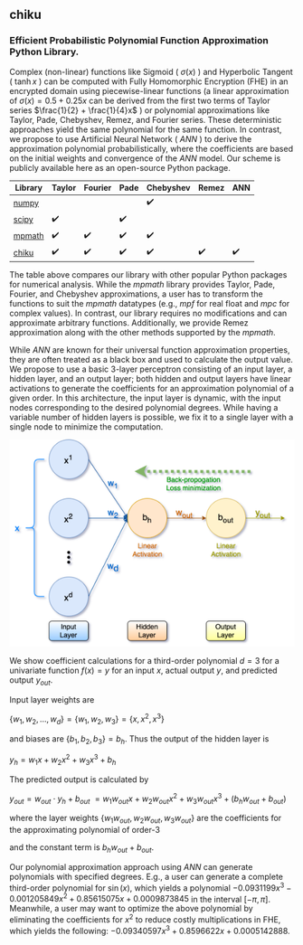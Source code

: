 ## chiku
### Efficient Probabilistic Polynomial Function Approximation Python Library.


Complex (non-linear) functions like Sigmoid ( $\sigma(x)$ ) and Hyperbolic Tangent ( $\tanh{x}$ ) can be computed with Fully Homomorphic Encryption (FHE) in an encrypted domain using piecewise-linear functions (a linear approximation of $\sigma(x) = 0.5 + 0.25x$ can be derived from the first two terms of Taylor series $\frac{1}{2} + \frac{1}{4}x$ ) or polynomial approximations like Taylor, Pade, Chebyshev, Remez, and Fourier series. These deterministic approaches yield the same polynomial for the same function. In contrast, we propose to use Artificial Neural Network ( $ANN$ ) to derive the approximation polynomial probabilistically, where the coefficients are based on the initial weights and convergence of the $ANN$ model. Our scheme is publicly available here as an open-source Python package.

Library | Taylor | Fourier | Pade | Chebyshev | Remez | ANN
--------|--------|---------|------|-----------|-------|-----
[numpy](https://github.com/numpy/numpy)||||:heavy_check_mark:||
[scipy](https://github.com/scipy/scipy)|:heavy_check_mark:||:heavy_check_mark:|||
[mpmath](https://github.com/mpmath/mpmath)|:heavy_check_mark:|:heavy_check_mark:|:heavy_check_mark:|:heavy_check_mark:||
[chiku](https://github.com/devharsh/chiku)|:heavy_check_mark:|:heavy_check_mark:|:heavy_check_mark:|:heavy_check_mark:|:heavy_check_mark:|:heavy_check_mark:

The table above compares our library with other popular Python packages for numerical analysis. While the $mpmath$ library provides Taylor, Pade, Fourier, and Chebyshev approximations, a user has to transform the functions to suit the $mpmath$ datatypes (e.g., $mpf$ for real float and $mpc$ for complex values). In contrast, our library requires no modifications and can approximate arbitrary functions. Additionally, we provide Remez approximation along with the other methods supported by the $mpmath$.

While $ANN$ are known for their universal function approximation properties, they are often treated as a black box and used to calculate the output value. We propose to use a basic 3-layer perceptron consisting of an input layer, a hidden layer, and an output layer; both hidden and output layers have linear activations to generate the coefficients for an approximation polynomial of a given order. In this architecture, the input layer is dynamic, with the input nodes corresponding to the desired polynomial degrees. While having a variable number of hidden layers is possible, we fix it to a single layer with a single node to minimize the computation.

![Polynomial approximation using ANN](https://github.com/devharsh/chiku/blob/main/ANN-approximation.drawio.png "Polynomial approximation using ANN")

We show coefficient calculations for a third-order polynomial $d=3$ for a univariate function $f(x) = y$ for an input $x$, actual output $y$, and predicted output $y_{out}$.

Input layer weights are

$\{w_1, w_2, \ldots, w_d\} = \{w_1, w_2, w_3\} = \{x, x^2, x^3\}$

and biases are $\{b_1, b_2, b_3\} = b_h$. Thus the output of the hidden layer is

$y_h = w_1 x + w_2 x^2 + w_3 x^3 + b_h$

The predicted output is calculated by

$y_{out} = w_{out} \cdot y_h + b_{out}$
$= w_1 w_{out} x + w_2 w_{out} x^2 + w_3 w_{out} x^3 + (b_h w_{out} + b_{out})$

where the layer weights $\{w_1 w_{out}, w_2 w_{out}, w_3 w_{out}\}$ are the coefficients for the approximating polynomial of order-3

and the constant term is $b_h w_{out} + b_{out}$.

Our polynomial approximation approach using $ANN$ can generate polynomials with specified degrees. E.g., a user can generate a complete third-order polynomial for $\sin(x)$, which yields a polynomial
$-0.0931199x^3 - 0.001205849x^2 + 0.85615075x + 0.0009873845$
in the interval $[-\pi,\pi]$. Meanwhile, a user may want to optimize the above polynomial by eliminating the coefficients for $x^2$ to reduce costly multiplications in FHE, which yields the following:
$-0.09340597x^3 + 0.8596622x + 0.0005142888.$
